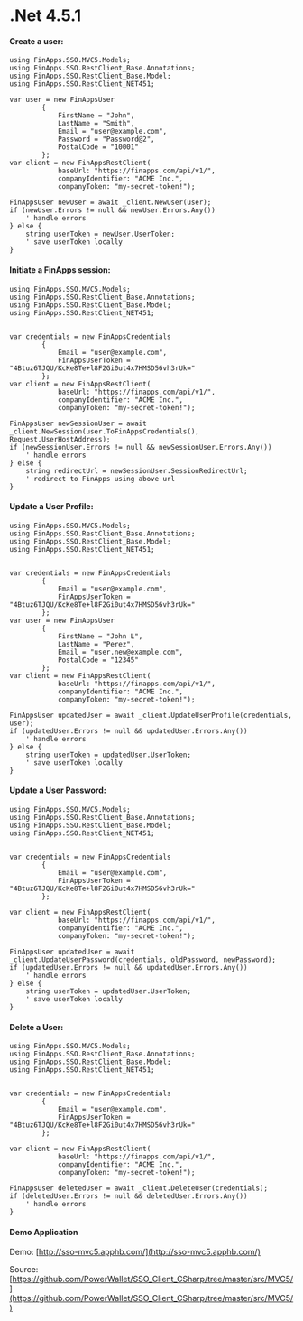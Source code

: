 .Net 4.5.1
==========

#### Create a user:

    using FinApps.SSO.MVC5.Models;
    using FinApps.SSO.RestClient_Base.Annotations;
    using FinApps.SSO.RestClient_Base.Model;
    using FinApps.SSO.RestClient_NET451;
    
    var user = new FinAppsUser
            {
                FirstName = "John",
                LastName = "Smith",
                Email = "user@example.com",
                Password = "Password@2",
                PostalCode = "10001"
            };
    var client = new FinAppsRestClient(
                baseUrl: "https://finapps.com/api/v1/",
                companyIdentifier: "ACME Inc.",
                companyToken: "my-secret-token!");
                
    FinAppsUser newUser = await _client.NewUser(user);
    if (newUser.Errors != null && newUser.Errors.Any())
        ' handle errors
    } else {
        string userToken = newUser.UserToken;
        ' save userToken locally
    }
    


#### Initiate a FinApps session:

    using FinApps.SSO.MVC5.Models;
    using FinApps.SSO.RestClient_Base.Annotations;
    using FinApps.SSO.RestClient_Base.Model;
    using FinApps.SSO.RestClient_NET451;
    

    var credentials = new FinAppsCredentials
            {
                Email = "user@example.com",
                FinAppsUserToken = "4Btuz6TJQU/KcKe8Te+l8F2Gi0ut4x7HMSD56vh3rUk="
            };
    var client = new FinAppsRestClient(
                baseUrl: "https://finapps.com/api/v1/",
                companyIdentifier: "ACME Inc.",
                companyToken: "my-secret-token!");           
                
    FinAppsUser newSessionUser = await _client.NewSession(user.ToFinAppsCredentials(), Request.UserHostAddress);
    if (newSessionUser.Errors != null && newSessionUser.Errors.Any())
        ' handle errors
    } else {
        string redirectUrl = newSessionUser.SessionRedirectUrl;
        ' redirect to FinApps using above url
    }    
      
    
    
#### Update a User Profile:

    using FinApps.SSO.MVC5.Models;
    using FinApps.SSO.RestClient_Base.Annotations;
    using FinApps.SSO.RestClient_Base.Model;
    using FinApps.SSO.RestClient_NET451;
    

    var credentials = new FinAppsCredentials
            {
                Email = "user@example.com",
                FinAppsUserToken = "4Btuz6TJQU/KcKe8Te+l8F2Gi0ut4x7HMSD56vh3rUk="
            };
    var user = new FinAppsUser
            {
                FirstName = "John L",
                LastName = "Perez",
                Email = "user.new@example.com",
                PostalCode = "12345"
            };            
    var client = new FinAppsRestClient(
                baseUrl: "https://finapps.com/api/v1/",
                companyIdentifier: "ACME Inc.",
                companyToken: "my-secret-token!");           
                
    FinAppsUser updatedUser = await _client.UpdateUserProfile(credentials, user);
    if (updatedUser.Errors != null && updatedUser.Errors.Any())
        ' handle errors
    } else {
        string userToken = updatedUser.UserToken;
        ' save userToken locally
    }   
    
    
#### Update a User Password:

    using FinApps.SSO.MVC5.Models;
    using FinApps.SSO.RestClient_Base.Annotations;
    using FinApps.SSO.RestClient_Base.Model;
    using FinApps.SSO.RestClient_NET451;
    

    var credentials = new FinAppsCredentials
            {
                Email = "user@example.com",
                FinAppsUserToken = "4Btuz6TJQU/KcKe8Te+l8F2Gi0ut4x7HMSD56vh3rUk="
            };
            
    var client = new FinAppsRestClient(
                baseUrl: "https://finapps.com/api/v1/",
                companyIdentifier: "ACME Inc.",
                companyToken: "my-secret-token!");           
                
    FinAppsUser updatedUser = await _client.UpdateUserPassword(credentials, oldPassword, newPassword);
    if (updatedUser.Errors != null && updatedUser.Errors.Any())
        ' handle errors
    } else {
        string userToken = updatedUser.UserToken;
        ' save userToken locally
    }    
        
         
#### Delete a User:

    using FinApps.SSO.MVC5.Models;
    using FinApps.SSO.RestClient_Base.Annotations;
    using FinApps.SSO.RestClient_Base.Model;
    using FinApps.SSO.RestClient_NET451;
    

    var credentials = new FinAppsCredentials
            {
                Email = "user@example.com",
                FinAppsUserToken = "4Btuz6TJQU/KcKe8Te+l8F2Gi0ut4x7HMSD56vh3rUk="
            };
            
    var client = new FinAppsRestClient(
                baseUrl: "https://finapps.com/api/v1/",
                companyIdentifier: "ACME Inc.",
                companyToken: "my-secret-token!");           
                
    FinAppsUser deletedUser = await _client.DeleteUser(credentials);
    if (deletedUser.Errors != null && deletedUser.Errors.Any())
        ' handle errors
    } 
    
            
#### Demo Application     
    
Demo: [http://sso-mvc5.apphb.com/](http://sso-mvc5.apphb.com/)

Source: [https://github.com/PowerWallet/SSO_Client_CSharp/tree/master/src/MVC5/](https://github.com/PowerWallet/SSO_Client_CSharp/tree/master/src/MVC5/)
    
